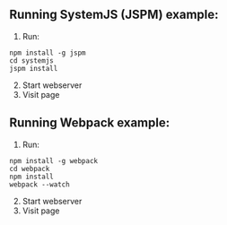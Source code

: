 ## Running SystemJS (JSPM) example:
1. Run:
```
npm install -g jspm
cd systemjs
jspm install
```
2. Start webserver
3. Visit page

## Running Webpack example:
1. Run:
```
npm install -g webpack
cd webpack
npm install
webpack --watch
```
2. Start webserver
3. Visit page
